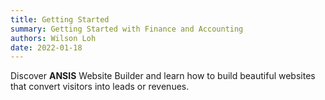 ```yaml
---
title: Getting Started
summary: Getting Started with Finance and Accounting
authors: Wilson Loh
date: 2022-01-18
---
```


Discover **ANSIS** Website Builder and learn how to build beautiful websites that convert visitors into leads or revenues.

